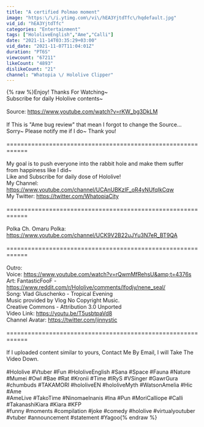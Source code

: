 ```yaml
---
title: "A certified Polmao moment"
image: "https:\/\/i.ytimg.com\/vi\/hEA3YjtdTfc\/hqdefault.jpg"
vid_id: "hEA3YjtdTfc"
categories: "Entertainment"
tags: ["HololiveEnglish","Ame","Calli"]
date: "2021-11-14T03:35:29+03:00"
vid_date: "2021-11-07T11:04:01Z"
duration: "PT6S"
viewcount: "67211"
likeCount: "4893"
dislikeCount: "21"
channel: "Whatopia \/ Hololive Clipper"
---
```

{% raw %}Enjoy! Thanks For Watching~<br />Subscribe for daily Hololive contents~<br /><br />Source: <a rel="nofollow" target="blank" href="https://www.youtube.com/watch?v=rKW_bg3DkLM">https://www.youtube.com/watch?v=rKW_bg3DkLM</a><br /><br />If This is &quot;Ame bug review&quot; that mean I forgot to change the Source... Sorry~ Please notify me if I do~ Thank you!<br /><br />============================================================<br /><br />My goal is to push everyone into the rabbit hole and make them suffer<br />from happiness like I did~<br />Like and Subscribe for daily dose of Hololive!<br />My Channel: <a rel="nofollow" target="blank" href="https://www.youtube.com/channel/UCAnUBKzIF_oR4yNUfqIkCqw">https://www.youtube.com/channel/UCAnUBKzIF_oR4yNUfqIkCqw</a><br />My Twitter: <a rel="nofollow" target="blank" href="https://twitter.com/WhatopiaCity">https://twitter.com/WhatopiaCity</a><br /><br />============================================================<br /><br />Polka Ch. Omaru Polka: <a rel="nofollow" target="blank" href="https://www.youtube.com/channel/UCK9V2B22uJYu3N7eR_BT9QA">https://www.youtube.com/channel/UCK9V2B22uJYu3N7eR_BT9QA</a><br /><br />============================================================<br /><br />Outro:<br />Voice: <a rel="nofollow" target="blank" href="https://www.youtube.com/watch?v=rQwmMfRehsU&amp;t=4376s">https://www.youtube.com/watch?v=rQwmMfRehsU&amp;t=4376s</a><br />Art: FantasticFooF - <a rel="nofollow" target="blank" href="https://www.reddit.com/r/Hololive/comments/lfodjy/nene_seal/">https://www.reddit.com/r/Hololive/comments/lfodjy/nene_seal/</a><br />Song: Vlad Gluschenko - Tropical Evening<br />Music provided by Vlog No Copyright Music.<br />Creative Commons - Attribution 3.0 Unported<br />Video Link: <a rel="nofollow" target="blank" href="https://youtu.be/T5usbtpaVd8">https://youtu.be/T5usbtpaVd8</a><br />Channel Avatar: <a rel="nofollow" target="blank" href="https://twitter.com/jinnystic">https://twitter.com/jinnystic</a><br /><br />============================================================<br /><br />If I uploaded content similar to yours, Contact Me By Email, I will Take The Video Down.<br /><br />#Hololive #Vtuber #Fun #HololiveEnglish #Sana #Space #Fauna #Nature #Mumei #Owl #Bae #Rat #Kronii #Time #IRyS #VSinger #GawrGura #chumbuds #TAKAMORI #hololiveEN #hololiveMyth #WatsonAmelia #Hic #Ame <br />#AmeLive #TakoTime #NinomaeInanis #Ina #Pun #MoriCalliope #Calli #TakanashiKiara #Kiara #KFP <br />#funny #moments #compilation #joke #comedy #hololive #virtualyoutuber #vtuber  #announcement #statement #Yagoo{% endraw %}
